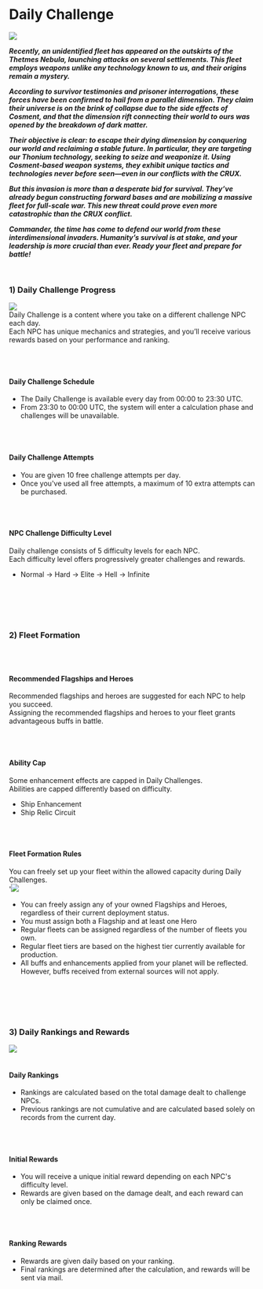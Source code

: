 # Daily Challenge
![](https://astrokings.s3.ap-northeast-2.amazonaws.com/html/img/help/2001_01.jpg)<br>

***Recently, an unidentified fleet has appeared on the outskirts of the Thetmes Nebula, launching attacks on several settlements. This fleet employs weapons unlike any technology known to us, and their origins remain a mystery.***

***According to survivor testimonies and prisoner interrogations, these forces have been confirmed to hail from a parallel dimension. They claim their universe is on the brink of collapse due to the side effects of Cosment, and that the dimension rift connecting their world to ours was opened by the breakdown of dark matter.***

***Their objective is clear: to escape their dying dimension by conquering our world and reclaiming a stable future. In particular, they are targeting our Thonium technology, seeking to seize and weaponize it. Using Cosment-based weapon systems, they exhibit unique tactics and technologies never before seen—even in our conflicts with the CRUX.***

***But this invasion is more than a desperate bid for survival. They’ve already begun constructing forward bases and are mobilizing a massive fleet for full-scale war. This new threat could prove even more catastrophic than the CRUX conflict.***

***Commander, the time has come to defend our world from these interdimensional invaders. Humanity’s survival is at stake, and your leadership is more crucial than ever. Ready your fleet and prepare for battle!***

<br>

### 1) Daily Challenge Progress
![](https://astrokings.s3.ap-northeast-2.amazonaws.com/html/img/help/2001_02.jpg)<br>
Daily Challenge is a content where you take on a different challenge NPC each day. <br>
Each NPC has unique mechanics and strategies, and you’ll receive various rewards based on your performance and ranking. 

<br>
<br>

#### Daily Challenge Schedule
- The Daily Challenge is available every day from 00:00 to 23:30 UTC.
- From 23:30 to 00:00 UTC, the system will enter a calculation phase and challenges will be unavailable.

<br>
<br>

#### Daily Challenge Attempts
- You are given 10 free challenge attempts per day.
- Once you've used all free attempts, a maximum of 10 extra attempts can be purchased. 

<br>
<br>

#### NPC Challenge Difficulty Level
Daily challenge consists of 5 difficulty levels for each NPC.<br>
Each difficulty level offers progressively greater challenges and rewards.
<br>

- Normal → Hard → Elite → Hell → Infinite

<br>
<br>
<br>
<br>

### 2) Fleet Formation
<br>
<br>

#### Recommended Flagships and Heroes
Recommended flagships and heroes are suggested for each NPC to help you succeed.<br>
Assigning the recommended flagships and heroes to your fleet grants advantageous buffs in battle.

<br>
<br>

#### Ability Cap
Some enhancement effects are capped in Daily Challenges. <br>
Abilities are capped differently based on difficulty.

- Ship Enhancement 
- Ship Relic Circuit 

<br>
<br>

#### Fleet Formation Rules
You can freely set up your fleet within the allowed capacity during Daily Challenges.<br>
'![](https://astrokings.s3.ap-northeast-2.amazonaws.com/html/img/help/2001_03.jpg)<br>

- You can freely assign any of your owned Flagships and Heroes, regardless of their current deployment status.
- You must assign both a Flagship and at least one Hero
- Regular fleets can be assigned regardless of the number of fleets you own.
- Regular fleet tiers are based on the highest tier currently available for production.
- All buffs and enhancements applied from your planet will be reflected. However, buffs received from external sources will not apply.

<br>
<br>
<br>
<br>

### 3) Daily Rankings and Rewards
![](https://astrokings.s3.ap-northeast-2.amazonaws.com/html/img/help/2001_04.jpg)
<br>
<br>

#### Daily Rankings

- Rankings are calculated based on the total damage dealt to challenge NPCs.
- Previous rankings are not cumulative and are calculated based solely on records from the current day.

<br>
<br>

#### Initial Rewards

- You will receive a unique initial reward depending on each NPC's difficulty level.
- Rewards are given based on the damage dealt, and each reward can only be claimed once.

<br>
<br>

#### Ranking Rewards

- Rewards are given daily based on your ranking.
- Final rankings are determined after the calculation, and rewards will be sent via mail.
